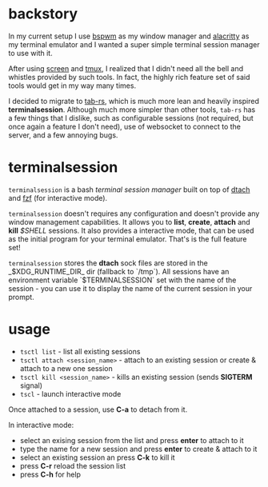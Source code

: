 # backstory

In my current setup I use [bspwm](https://github.com/baskerville/bspwm) as my window manager and [alacritty](https://github.com/alacritty/alacritty)
as my terminal emulator and I wanted a super simple terminal session manager to use with it.

After using [screen](https://www.gnu.org/software/screen/) and [tmux](https://github.com/tmux/tmux),
I realized that I didn't need all the bell and whistles provided by such tools.
In fact, the highly rich feature set of said tools would get in my way many times.

I decided to migrate to [tab-rs](https://github.com/austinjones/tab-rs), which is much more lean and heavily
inspired **terminalsession**. Although much more simpler than other tools, `tab-rs` has a few things that I dislike,
such as configurable sessions (not required, but once again a feature I don't need), use of websocket to connect to the server,
and a few annoying bugs.

# terminalsession

`terminalsession` is a bash _terminal session manager_ built on top
of [dtach](https://github.com/crigler/dtach) and [fzf](https://github.com/junegunn/fzf) (for interactive mode).

`terminalsession` doesn't requires any configuration and doesn't provide any window management capabilities. It allows
you to **list**, **create**, **attach** and **kill** _$SHELL_ sessions.
It also provides a interactive mode, that can be used as the initial program for your terminal emulator.
That's is the full feature set!

`terminalsession` stores the **dtach** sock files are stored in the _$XDG_RUNTIME_DIR_ dir (fallback to `/tmp`).
All sessions have an environment variable `$TERMINALSESSION` set with the name of the session - you can use it
to display the name of the current session in your prompt.

# usage

* `tsctl list` - list all existing sessions
* `tsctl attach <session_name>` - attach to an existing session or create & attach to a new one session
* `tsctl kill <session_name>` - kills an existing session (sends **SIGTERM** signal)
* `tscl` - launch interactive mode

Once attached to a session, use **C-a** to detach from it.

In interactive mode:
- select an exising session from the list and press **enter** to attach to it
- type the name for a new session and press **enter** to create & attach to it
- select an existing session an press **C-k** to kill it
- press **C-r** reload the session list
- press **C-h** for help

